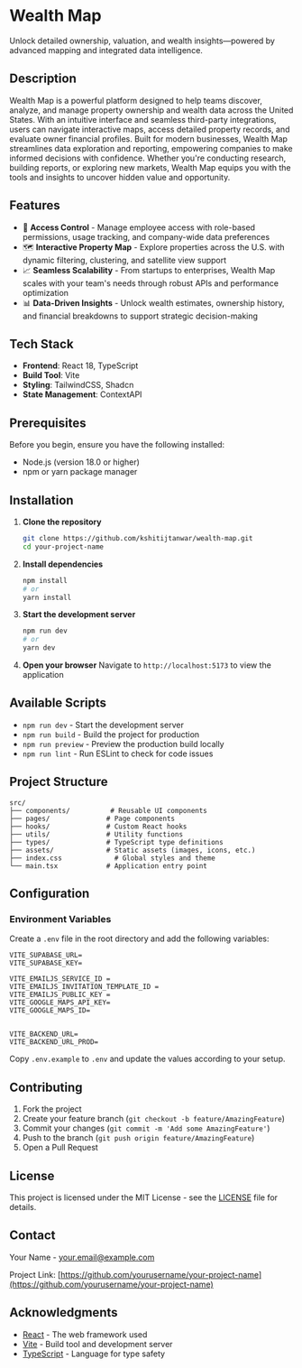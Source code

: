 # Wealth Map

Unlock detailed ownership, valuation, and wealth insights—powered by advanced mapping and integrated data intelligence.

## Description

Wealth Map is a powerful platform designed to help teams discover, analyze, and manage property ownership and wealth data across the United States. With an intuitive interface and seamless third-party integrations, users can navigate interactive maps, access detailed property records, and evaluate owner financial profiles. Built for modern businesses, Wealth Map streamlines data exploration and reporting, empowering companies to make informed decisions with confidence. Whether you're conducting research, building reports, or exploring new markets, Wealth Map equips you with the tools and insights to uncover hidden value and opportunity.

## Features

- 🔐 **Access Control** - Manage employee access with role-based permissions, usage tracking, and company-wide data preferences
- 🗺️ **Interactive Property Map** - Explore properties across the U.S. with dynamic filtering, clustering, and satellite view support
- 📈 **Seamless Scalability** - From startups to enterprises, Wealth Map scales with your team's needs through robust APIs and performance optimization
- 📊 **Data-Driven Insights** - Unlock wealth estimates, ownership history, and financial breakdowns to support strategic decision-making

## Tech Stack

- **Frontend**: React 18, TypeScript
- **Build Tool**: Vite
- **Styling**: TailwindCSS, Shadcn
- **State Management**: ContextAPI

## Prerequisites

Before you begin, ensure you have the following installed:
- Node.js (version 18.0 or higher)
- npm or yarn package manager

## Installation

1. **Clone the repository**
   ```bash
   git clone https://github.com/kshitijtanwar/wealth-map.git
   cd your-project-name
   ```

2. **Install dependencies**
   ```bash
   npm install
   # or
   yarn install
   ```

3. **Start the development server**
   ```bash
   npm run dev
   # or
   yarn dev
   ```

4. **Open your browser**
   Navigate to `http://localhost:5173` to view the application

## Available Scripts

- `npm run dev` - Start the development server
- `npm run build` - Build the project for production
- `npm run preview` - Preview the production build locally
- `npm run lint` - Run ESLint to check for code issues

## Project Structure

```
src/
├── components/          # Reusable UI components
├── pages/              # Page components
├── hooks/              # Custom React hooks
├── utils/              # Utility functions
├── types/              # TypeScript type definitions
├── assets/             # Static assets (images, icons, etc.)
├── index.css             # Global styles and theme
└── main.tsx            # Application entry point
```

## Configuration

### Environment Variables

Create a `.env` file in the root directory and add the following variables:

```env
VITE_SUPABASE_URL=
VITE_SUPABASE_KEY=

VITE_EMAILJS_SERVICE_ID = 
VITE_EMAILJS_INVITATION_TEMPLATE_ID = 
VITE_EMAILJS_PUBLIC_KEY = 
VITE_GOOGLE_MAPS_API_KEY=
VITE_GOOGLE_MAPS_ID=


VITE_BACKEND_URL=
VITE_BACKEND_URL_PROD=
```

Copy `.env.example` to `.env` and update the values according to your setup.

## Contributing

1. Fork the project
2. Create your feature branch (`git checkout -b feature/AmazingFeature`)
3. Commit your changes (`git commit -m 'Add some AmazingFeature'`)
4. Push to the branch (`git push origin feature/AmazingFeature`)
5. Open a Pull Request

## License

This project is licensed under the MIT License - see the [LICENSE](LICENSE) file for details.

## Contact

Your Name - [your.email@example.com](mailto:your.email@example.com)

Project Link: [https://github.com/yourusername/your-project-name](https://github.com/yourusername/your-project-name)

## Acknowledgments

- [React](https://reactjs.org/) - The web framework used
- [Vite](https://vitejs.dev/) - Build tool and development server
- [TypeScript](https://www.typescriptlang.org/) - Language for type safety
